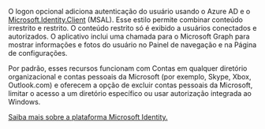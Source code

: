 ﻿O logon opcional adiciona autenticação do usuário usando o Azure AD e o [Microsoft.Identity.Client](https://www.nuget.org/packages/Microsoft.Identity.Client) (MSAL). 
Esse estilo permite combinar conteúdo irrestrito e restrito. O conteúdo restrito só é exibido a usuários conectados e autorizados.
O aplicativo inclui uma chamada para o Microsoft Graph para mostrar informações e fotos do usuário no Painel de navegação e na Página de configurações.

Por padrão, esses recursos funcionam com Contas em qualquer diretório organizacional e contas pessoais da Microsoft (por exemplo, Skype, Xbox, Outlook.com) e oferecem a opção de excluir contas pessoais da Microsoft, limitar o acesso a um diretório específico ou usar autorização integrada ao Windows.

[Saiba mais sobre a plataforma Microsoft Identity.](https://docs.microsoft.com/azure/active-directory/develop/v2-overview)

